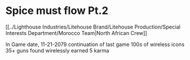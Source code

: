 # Spice must flow Pt.2
[[../Lighthouse Industries/Litehouse Brand/Litehouse Production/Special Interests Department/Morocco Team|North African Crew]]

In Game date, 11-21-2079
continuation of last game
100s of wireless icons
35+ guns found wirelessly
earned 5 karma
